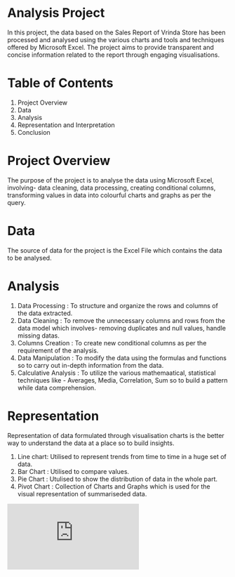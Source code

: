 # Analysis Project
In this project, the data based on the Sales Report of Vrinda Store has been processed and analysed using the various charts and tools and techniques offered by Microsoft Excel. The project aims to provide transparent and concise information related to the report through engaging visualisations.
# Table of Contents
  1. Project Overview
  2. Data
  3. Analysis
  4. Representation and Interpretation
  5. Conclusion
# Project Overview
The purpose of the project is to analyse the data using Microsoft Excel, involving- data cleaning, data processing, creating conditional columns, transforming values in data into colourful charts and graphs as per the query.
# Data
The source of data for the project is the Excel File which contains the data to be analysed.
# Analysis
1. Data Processing :  To structure and organize the rows and columns of the data extracted.
2. Data Cleaning : To remove the unnecessary columns and rows from the data model which involves- removing duplicates and null values, handle missing datas.
3. Columns Creation : To create new conditional columns as per the requirement of the analysis.
4. Data Manipulation : To modify the data using the formulas and functions so to carry out in-depth information from the data.
5. Calculative Analysis : To utilize the various mathemaatical, statistical techniques like - Averages, Media, Correlation, Sum so to build a pattern while data comprehension.
# Representation
Representation of data formulated through visualisation charts is the better way to understand the data at a place so to build insights.
1. Line chart: Utilised to represent trends from time to time in a huge set of data.
2. Bar Chart : Utilised to compare values.
3. Pie Chart : Utulised to show the distribution of data in the whole part.
4. Pivot Chart : Collection of Charts and Graphs which is used for the visual representation of summariseded data.
   
![ALT TEXT](https://github.com/AmishaSingh21/Analysis-Project/edit/main/README.md#representation)
